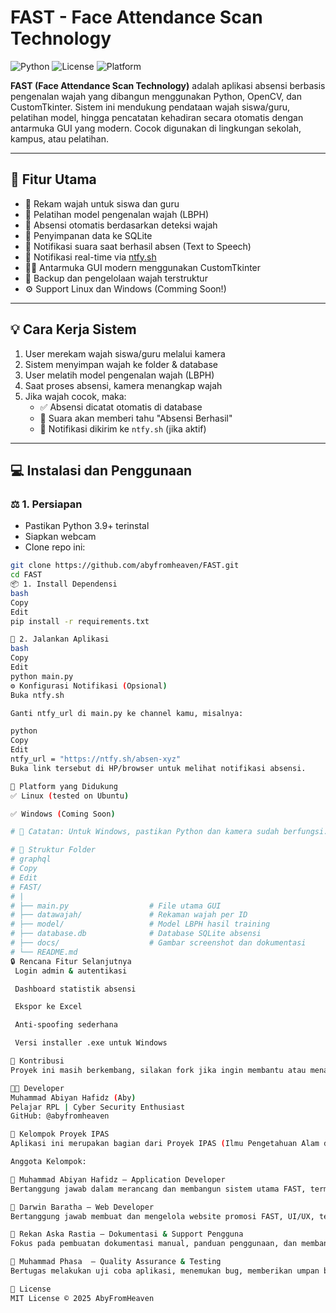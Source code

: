 # FAST - Face Attendance Scan Technology

![Python](https://img.shields.io/badge/Python-3.9%2B-blue.svg)
![License](https://img.shields.io/badge/License-MIT-green.svg)
![Platform](https://img.shields.io/badge/Platform-Linux%20%7C%20Windows-lightgrey.svg)

**FAST (Face Attendance Scan Technology)** adalah aplikasi absensi berbasis pengenalan wajah yang dibangun menggunakan Python, OpenCV, dan CustomTkinter. Sistem ini mendukung pendataan wajah siswa/guru, pelatihan model, hingga pencatatan kehadiran secara otomatis dengan antarmuka GUI yang modern. Cocok digunakan di lingkungan sekolah, kampus, atau pelatihan.

---

## 🚀 Fitur Utama

- 🎥 Rekam wajah untuk siswa dan guru
- 🧠 Pelatihan model pengenalan wajah (LBPH)
- 📝 Absensi otomatis berdasarkan deteksi wajah
- 💾 Penyimpanan data ke SQLite
- 📢 Notifikasi suara saat berhasil absen (Text to Speech)
- 🔔 Notifikasi real-time via [ntfy.sh](https://ntfy.sh)
- 🧑‍🎓 Antarmuka GUI modern menggunakan CustomTkinter
- 📂 Backup dan pengelolaan wajah terstruktur
- ⚙️ Support Linux dan Windows (Comming Soon!)

<!-- --- -->

<!-- ## 🖼️ Screenshot

| Menu Utama | Absensi Wajah |
|------------|----------------|
| ![main](docs/screenshot_main.png) | ![absen](docs/screenshot_absen.png) |

> *Letakkan gambar di folder `docs/` dengan nama sesuai atau ubah jalur sesuai penempatan file screenshot Anda.* -->

<!-- --- -->

<!-- ## 📹 Panduan Video

[![Tonton di YouTube](https://img.shields.io/badge/Tonton-Panduan%20Video-red?logo=youtube)](https://youtube.com/your-video-link)

> *Gantilah URL dengan link video demo penggunaan jika sudah tersedia.* -->

---

## 💡 Cara Kerja Sistem

1. User merekam wajah siswa/guru melalui kamera  
2. Sistem menyimpan wajah ke folder & database  
3. User melatih model pengenalan wajah (LBPH)  
4. Saat proses absensi, kamera menangkap wajah  
5. Jika wajah cocok, maka:  
   - ✅ Absensi dicatat otomatis di database  
   - 📢 Suara akan memberi tahu "Absensi Berhasil"  
   - 🔔 Notifikasi dikirim ke `ntfy.sh` (jika aktif)  

---

## 💻 Instalasi dan Penggunaan

### ⚖️ 1. Persiapan

- Pastikan Python 3.9+ terinstal  
- Siapkan webcam  
- Clone repo ini:

```bash
git clone https://github.com/abyfromheaven/FAST.git
cd FAST
📦 1. Install Dependensi
bash
Copy
Edit
pip install -r requirements.txt

🚀 2. Jalankan Aplikasi
bash
Copy
Edit
python main.py
⚙️ Konfigurasi Notifikasi (Opsional)
Buka ntfy.sh

Ganti ntfy_url di main.py ke channel kamu, misalnya:

python
Copy
Edit
ntfy_url = "https://ntfy.sh/absen-xyz"
Buka link tersebut di HP/browser untuk melihat notifikasi absensi.

🏁 Platform yang Didukung
✅ Linux (tested on Ubuntu)

✅ Windows (Coming Soon)

# 📌 Catatan: Untuk Windows, pastikan Python dan kamera sudah berfungsi. Sesuaikan jalur folder jika perlu (datawajah/ dll.)

# 📂 Struktur Folder
# graphql
# Copy
# Edit
# FAST/
# |
# ├── main.py                  # File utama GUI
# ├── datawajah/               # Rekaman wajah per ID
# ├── model/                   # Model LBPH hasil training
# ├── database.db              # Database SQLite absensi
# ├── docs/                    # Gambar screenshot dan dokumentasi
# └── README.md
🔒 Rencana Fitur Selanjutnya
 Login admin & autentikasi

 Dashboard statistik absensi

 Ekspor ke Excel

 Anti-spoofing sederhana

 Versi installer .exe untuk Windows

🤝 Kontribusi
Proyek ini masih berkembang, silakan fork jika ingin membantu atau menambahkan fitur baru.

🧑‍💼 Developer
Muhammad Abiyan Hafidz (Aby)
Pelajar RPL | Cyber Security Enthusiast
GitHub: @abyfromheaven

👥 Kelompok Proyek IPAS
Aplikasi ini merupakan bagian dari Proyek IPAS (Ilmu Pengetahuan Alam dan Sosial) yang dikerjakan secara berkelompok dengan tujuan menggabungkan teknologi dan solusi sosial, khususnya dalam meningkatkan efisiensi sistem absensi di sekolah.

Anggota Kelompok:

👤 Muhammad Abiyan Hafidz – Application Developer
Bertanggung jawab dalam merancang dan membangun sistem utama FAST, termasuk pemrograman Python, database, dan antarmuka pengguna (GUI).

👤 Darwin Baratha – Web Developer
Bertanggung jawab membuat dan mengelola website promosi FAST, UI/UX, termasuk penulisan konten, pengunggahan panduan, dan integrasi dengan GitHub Pages.

👤 Rekan Aska Rastia – Dokumentasi & Support Pengguna
Fokus pada pembuatan dokumentasi manual, panduan penggunaan, dan membantu memastikan dokumentasi mudah dipahami oleh pengguna.

👤 Muhammad Phasa  – Quality Assurance & Testing
Bertugas melakukan uji coba aplikasi, menemukan bug, memberikan umpan balik, memastikan aplikasi berjalan dengan baik dari sisi pengguna umum, memberikan saran, dan memanajemen projek.

📄 License
MIT License © 2025 AbyFromHeaven